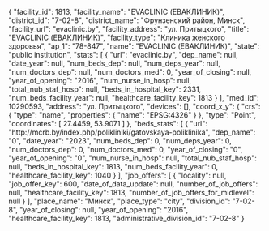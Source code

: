 {
    "facility_id": 1813,
    "facility_name": "EVACLINIC (ЕВАКЛИНИК)",
    "district_id": "7-02-8",
    "district_name": "Фрунзенский район, Минск",
    "facility_url": "evaclinic.by",
    "facility_address": "ул. Притыцкого",
    "title": "EVACLINIC (ЕВАКЛИНИК)",
    "facility_type": "Клиника женского здоровья",
    "ap_1": "78-847",
    "name": "EVACLINIC (ЕВАКЛИНИК)",
    "state": "public institution",
    "stats": [
        {
            "url": "evaclinic.by",
            "dep_name": null,
            "date_year": null,
            "num_beds_dep": null,
            "num_deps_year": null,
            "num_doctors_dep": null,
            "num_doctors_med": 0,
            "year_of_closing": null,
            "year_of_opening": "2016",
            "num_nurse_in_hosp": null,
            "total_nub_staf_hosp": null,
            "beds_in_hospital_key": 2331,
            "num_beds_facility_year": null,
            "healthcare_facility_key": 1813
        }
    ],
    "med_id": 10290593,
    "address": "ул. Притыцкого",
    "devices": [],
    "coord_x_y": {
        "crs": {
            "type": "name",
            "properties": {
                "name": "EPSG:4326"
            }
        },
        "type": "Point",
        "coordinates": [
            27.4459,
            53.9071
        ]
    },
    "beds_stats": [
        {
            "url": "http:\/\/mcrb.by\/index.php\/polikliniki\/gatovskaya-poliklinika",
            "dep_name": "0",
            "date_year": "2023",
            "num_beds_dep": 0,
            "num_deps_year": 0,
            "num_doctors_dep": 0,
            "num_doctors_med": 0,
            "year_of_closing": "0",
            "year_of_opening": "0",
            "num_nurse_in_hosp": null,
            "total_nub_staf_hosp": null,
            "beds_in_hospital_key": 1813,
            "num_beds_facility_year": 0,
            "healthcare_facility_key": 1040
        }
    ],
    "job_offers": [
        {
            "locality": null,
            "job_offer_key": 600,
            "date_of_data_update": null,
            "number_of_job_offers": null,
            "healthcare_facility_key": 1813,
            "number_of_job_offers_for_midlevel": null
        }
    ],
    "place_name": "Минск",
    "place_type": "city",
    "division_id": "7-02-8",
    "year_of_closing": null,
    "year_of_opening": "2016",
    "healthcare_facility_key": 1813,
    "administrative_division_id": "7-02-8"
}